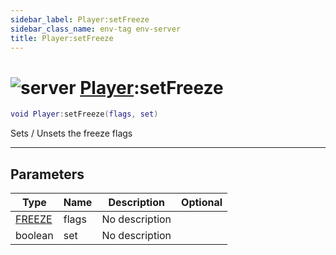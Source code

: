 ```yaml
---
sidebar_label: Player:setFreeze
sidebar_class_name: env-tag env-server
title: Player:setFreeze
---
```


# <img src='/img/wiki/server.png' alt='server' classname='env-tag' /> [Player](../player/README.md):setFreeze

```lua
void Player:setFreeze(flags, set)
```

Sets / Unsets the freeze flags<br/>

-----------------
## Parameters

| Type   | Name | Description | Optional |
| ------ | ---- | ----------- | -------: |
| [FREEZE](../freeze/README.md) | flags | No description |   |
| boolean | set | No description |   |
